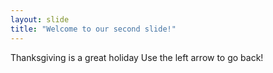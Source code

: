 ```yaml
---
layout: slide
title: "Welcome to our second slide!"
---
```

Thanksgiving is a great holiday
Use the left arrow to go back!
